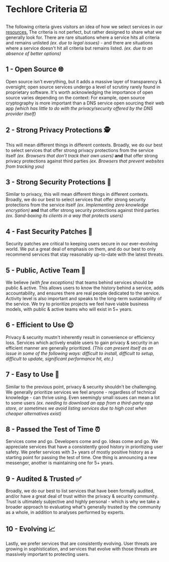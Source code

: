 # Techlore Criteria ☑️
The following criteria gives visitors an idea of how we select services in our [resources.](https://techlore.tech/resources) The criteria is not perfect, but rather designed to share what we generally look for. There are rare situations where a service hits all criteria and remains unlisted *(ex. due to legal issues)* - and there are situations where a service doesn't hit all criteria but remains listed. *(ex. due to an absence of better options)*

## 1 - Open Source 🌐
Open source isn't everything, but it adds a massive layer of transparency & oversight; open source services undergo a level of scrutiny rarely found in proprietary software. It's worth acknowledging the importance of open source varies depending on the context: For example, open source cryptography is more important than a DNS service open sourcing their web app *(which has little to do with the privacy/security offered by the DNS provider itself)*

## 2 - Strong Privacy Protections 🕵️
This will mean different things in different contexts. Broadly, we do our best to select services that offer strong privacy protections from the service itself *(ex. Browsers that don't track their own users)* **and** that offer strong privacy protections against third parties *(ex. Browsers that prevent websites from tracking you)*

## 3 - Strong Security Protections 🔐
Similar to privacy, this will mean different things in different contexts. Broadly, we do our best to select services that offer strong security protections from the service itself *(ex. Implementing zero knowledge encryption)* **and** that offer strong security protections against third parties *(ex. Sand-boxing its clients in a way that protects users)*

## 4 - Fast Security Patches 💨
Security patches are critical to keeping users secure in our ever-evolving world. We put a great deal of emphasis on them, and do our best to only recommend services that stay reasonably up-to-date with the latest threats.

## 5 - Public, Active Team 👥
We believe *(with few exceptions)* that teams behind services should be public & active. This allows users to know the history behind a service, adds accountability, and ensures there are real people dedicated to the service. Activity level is also important and speaks to the long-term sustainability of the service. We try to prioritize projects we feel have viable business models, with public & active teams who will exist in 5+ years.

## 6 - Efficient to Use 😌
Privacy & security mustn't inherently result in convenience or efficiency loss. Services which actively enable users to gain privacy & security in an efficient manner are generally prioritized. *(This can present itself as an issue in some of the following ways: difficult to install, difficult to setup, difficult to update, significant performance hit, etc.)*

## 7 - Easy to Use 👵
Similar to the previous point, privacy & security shouldn't be challenging. We generally prioritize services we feel anyone - regardless of technical knowledge - can thrive using. Even seemingly small issues can mean a lot to some users *(ex. needing to download an app from a third-party app store, or sometimes we avoid listing services due to high cost when cheaper alternatives exist)*

## 8 - Passed the Test of Time ⏰
Services come and go. Developers come and go. Ideas come and go. We appreciate services that have a consistently good history in prioritizing user safety. We prefer services with 3+ years of mostly positive history as a starting point for passing the test of time. One thing is announcing a new messenger, another is maintaining one for 5+ years. 

## 9 - Audited & Trusted ✅
Broadly, we do our best to list services that have been formally audited, and/or have a great deal of trust within the privacy & security community. Trust is ultimately subjective and highly personal - which is why we take a broader approach to evaluating what's generally trusted by the community as a whole, in addition to analyses performed by experts.

## 10 - Evolving 📈
Lastly, we prefer services that are consistently evolving. User threats are growing in sophistication, and services that evolve with those threats are massively important to protecting users.
